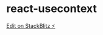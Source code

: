 # react-usecontext

[Edit on StackBlitz ⚡️](https://stackblitz.com/edit/react-playground-practice-r2sppo)